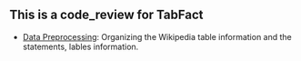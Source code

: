 ## This is a code_review for TabFact
* [Data Preprocessing](): Organizing the Wikipedia table information and the statements, lables information. 
